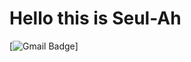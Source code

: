 # Hello this is Seul-Ah

[![Gmail Badge](https://img.shields.io/badge/-skatmfdk@gmail.com-c14438?style=flat-square&logo=Gmail&logoColor=white&link=mailto:skatmfdk@gmail.com)]